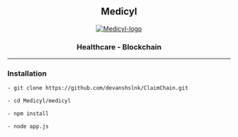 
<h2 align="center">Medicyl</h2>

<p align="center">
  <a href="" rel="noopener">
    <img max-width=300px src="./assets/images/logocc.png" alt="Medicyl-logo"></img></a>
</p>

<h3 align="center">Healthcare - Blockchain</h3>

------------------------------------------

### Installation

``` sh
- git clone https://github.com/devanshslnk/ClaimChain.git
```
``` sh
- cd Medicyl/medicyl
```
``` sh
- npm install
```
``` sh
- node app.js
```
